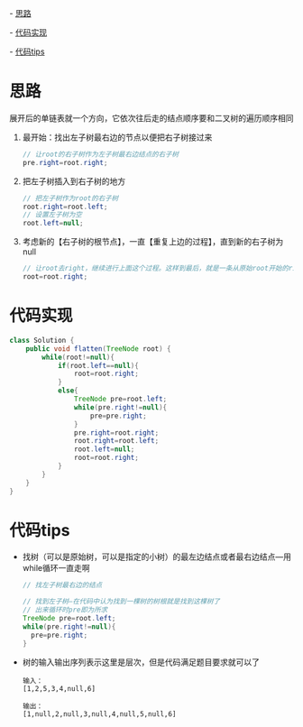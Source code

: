 \- [思路](#思路)

\- [代码实现](#代码实现)

\- [代码tips](#代码tips)

# 思路

展开后的单链表就一个方向，它依次往后走的结点顺序要和二叉树的遍历顺序相同

1. 最开始：找出左子树最右边的节点以便把右子树接过来

   ```java
   // 让root的右子树作为左子树最右边结点的右子树
   pre.right=root.right;
   ```

2. 把左子树插入到右子树的地方

   ```java
   // 把左子树作为root的右子树
   root.right=root.left;
   // 设置左子树为空
   root.left=null;
   ```

3. 考虑新的【右子树的根节点】，一直【重复上边的过程】，直到新的右子树为 null

   ```java
   // 让root去right，继续进行上面这个过程。这样到最后，就是一条从原始root开始的right右结点了
   root=root.right;
   ```

# 代码实现

```java
class Solution {
    public void flatten(TreeNode root) {
        while(root!=null){
            if(root.left==null){
                root=root.right;
            }
            else{
                TreeNode pre=root.left;
                while(pre.right!=null){
                    pre=pre.right;
                }
                pre.right=root.right;
                root.right=root.left;
                root.left=null;
                root=root.right;
            }
        }
    }
}
```

# 代码tips

- 找树（可以是原始树，可以是指定的小树）的最左边结点或者最右边结点—用while循环一直走啊

  ```java
  // 找左子树最右边的结点
  
  // 找到左子树—在代码中认为找到一棵树的树根就是找到这棵树了
  // 出来循环时pre即为所求
  TreeNode pre=root.left;
  while(pre.right!=null){
    pre=pre.right;
  }
  ```

- 树的输入输出序列表示这里是层次，但是代码满足题目要求就可以了

  ```
  输入：
  [1,2,5,3,4,null,6]
  
  输出：
  [1,null,2,null,3,null,4,null,5,null,6]
  ```

  